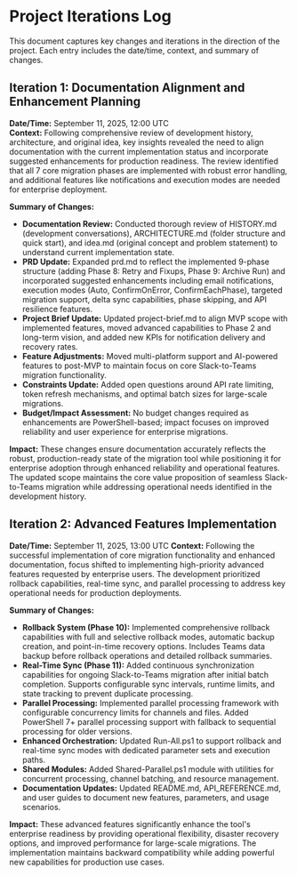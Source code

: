# Project Iterations Log

This document captures key changes and iterations in the direction of the project. Each entry includes the date/time, context, and summary of changes.

## Iteration 1: Documentation Alignment and Enhancement Planning

**Date/Time:** September 11, 2025, 12:00 UTC  
**Context:** Following comprehensive review of development history, architecture, and original idea, key insights revealed the need to align documentation with the current implementation status and incorporate suggested enhancements for production readiness. The review identified that all 7 core migration phases are implemented with robust error handling, and additional features like notifications and execution modes are needed for enterprise deployment.

**Summary of Changes:**

- **Documentation Review:** Conducted thorough review of HISTORY.md (development conversations), ARCHITECTURE.md (folder structure and quick start), and idea.md (original concept and problem statement) to understand current implementation state.
- **PRD Update:** Expanded prd.md to reflect the implemented 9-phase structure (adding Phase 8: Retry and Fixups, Phase 9: Archive Run) and incorporated suggested enhancements including email notifications, execution modes (Auto, ConfirmOnError, ConfirmEachPhase), targeted migration support, delta sync capabilities, phase skipping, and API resilience features.
- **Project Brief Update:** Updated project-brief.md to align MVP scope with implemented features, moved advanced capabilities to Phase 2 and long-term vision, and added new KPIs for notification delivery and recovery rates.
- **Feature Adjustments:** Moved multi-platform support and AI-powered features to post-MVP to maintain focus on core Slack-to-Teams migration functionality.
- **Constraints Update:** Added open questions around API rate limiting, token refresh mechanisms, and optimal batch sizes for large-scale migrations.
- **Budget/Impact Assessment:** No budget changes required as enhancements are PowerShell-based; impact focuses on improved reliability and user experience for enterprise migrations.

**Impact:** These changes ensure documentation accurately reflects the robust, production-ready state of the migration tool while positioning it for enterprise adoption through enhanced reliability and operational features. The updated scope maintains the core value proposition of seamless Slack-to-Teams migration while addressing operational needs identified in the development history.

## Iteration 2: Advanced Features Implementation

**Date/Time:** September 11, 2025, 13:00 UTC
**Context:** Following the successful implementation of core migration functionality and enhanced documentation, focus shifted to implementing high-priority advanced features requested by enterprise users. The development prioritized rollback capabilities, real-time sync, and parallel processing to address key operational needs for production deployments.

**Summary of Changes:**

- **Rollback System (Phase 10):** Implemented comprehensive rollback capabilities with full and selective rollback modes, automatic backup creation, and point-in-time recovery options. Includes Teams data backup before rollback operations and detailed rollback summaries.
- **Real-Time Sync (Phase 11):** Added continuous synchronization capabilities for ongoing Slack-to-Teams migration after initial batch completion. Supports configurable sync intervals, runtime limits, and state tracking to prevent duplicate processing.
- **Parallel Processing:** Implemented parallel processing framework with configurable concurrency limits for channels and files. Added PowerShell 7+ parallel processing support with fallback to sequential processing for older versions.
- **Enhanced Orchestration:** Updated Run-All.ps1 to support rollback and real-time sync modes with dedicated parameter sets and execution paths.
- **Shared Modules:** Added Shared-Parallel.ps1 module with utilities for concurrent processing, channel batching, and resource management.
- **Documentation Updates:** Updated README.md, API_REFERENCE.md, and user guides to document new features, parameters, and usage scenarios.

**Impact:** These advanced features significantly enhance the tool's enterprise readiness by providing operational flexibility, disaster recovery options, and improved performance for large-scale migrations. The implementation maintains backward compatibility while adding powerful new capabilities for production use cases.